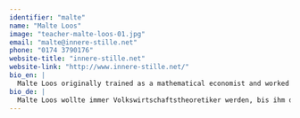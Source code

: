 ```yaml
---
identifier: "malte"
name: "Malte Loos"
image: "teacher-malte-loos-01.jpg"
email: "malte@innere-stille.net"
phone: "0174 3790176"
website-title: "innere-stille.net"
website-link: "http://www.innere-stille.net/"
bio_en: |
  Malte Loos originally trained as a mathematical economist and worked in research and finance. During his graduate studies he came to accept that he preferrend inner to outer research. Ever since he focused on finding inner stillness in the martial art Karate and its physical and meditative aspects. Malte has developed an internally soft, but very intense approach to Karate that empties the mind and frees our consciousness and emotions. He applies these in management and personal coachings and long term study programs.
bio_de: |
  Malte Loos wollte immer Volkswirtschaftstheoretiker werden, bis ihm das während seines postgraduierten Studiums zu unpoetisch wurde. Seither sucht er nach innerer Stille in der japanischen Kampfkunst Karate und deren meditativen Grundlagen. Malte hat einen sehr intensiven, nach innen gerichteten Trainingsstil entwickelt, der Karate nutzt, um den Geist zu entleeren und das Bewusstsein zu befreien. Er wendet diese Freiheit in Management und individuellen Coachings sowie langfristigen Studienprogrammen an.
---
```

